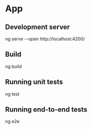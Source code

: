 # App

## Development server
ng serve --open
http://localhost:4200/

## Build
ng build

## Running unit tests
ng test

## Running end-to-end tests
ng e2e